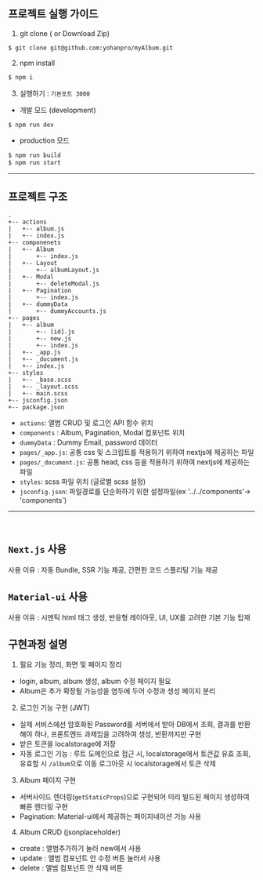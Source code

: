 ## 프로젝트 실행 가이드

1. git clone ( or Download Zip)

```bash
$ git clone git@github.com:yohanpro/myAlbum.git
```

2. npm install

```bash
$ npm i
```

3. 실행하기 : `기본포트 3000`

- 개발 모드 (development)

```bash
$ npm run dev
```

- production 모드

```bash
$ npm run build
$ npm run start
```

<hr>

## 프로젝트 구조

```
.
+-- actions
|   +-- album.js
|   +-- index.js
+-- componenets
|   +-- Album
|       +-- index.js
|   +-- Layout
|       +-- albumLayout.js
|   +-- Modal
|       +-- deleteModal.js
|   +-- Pagination
|       +-- index.js
|   +-- dummyData
|       +-- dummyAccounts.js
+-- pages
|   +-- album
|       +-- [id].js
|       +-- new.js
|       +-- index.js
|   +-- _app.js
|   +-- _document.js
|   +-- index.js
+-- styles
|   +-- _base.scss
|   +-- _layout.scss
|   +-- main.scss
+-- jsconfig.json
+-- package.json

```

- `actions`: 앨범 CRUD 및 로그인 API 함수 위치
- `components` : Album, Pagination, Modal 컴포넌트 위치
- `dummyData` : Dummy Email, password 데이터
- `pages/_app.js`: 공통 css 및 스크립트를 적용하기 위하여 nextjs에 제공하는 파일
- `pages/_document.js`: 공통 head, css 등을 적용하기 위하여 nextjs에 제공하는 파일
- `styles`: scss 파일 위치 (글로벌 scss 설정)
- `jsconfig.json`: 파일경로를 단순화하기 위한 설정파일(ex '../../components'-> 'components')

<hr>
<br>

## `Next.js` 사용

사용 이유 : 자동 Bundle, SSR 기능 제공, 간편한 코드 스플리팅 기능 제공

## `Material-ui` 사용

사용 이유 : 시멘틱 html 태그 생성, 반응형 레이아웃, UI, UX를 고려한 기본 기능 탑재

## 구현과정 설명

1. 필요 기능 정리, 화면 및 페이지 정리

- login, album, album 생성, album 수정 페이지 필요
- Album은 추가 확장될 가능성을 염두에 두어 수정과 생성 페이지 분리

2. 로그인 기능 구현 (JWT)

- 실제 서비스에선 암호화된 Password를 서버에서 받아 DB에서 조회, 결과를 반환해야 하나, 프론트엔드 과제임을 고려하여 생성, 반환까지만 구현
- 받은 토큰을 localstorage에 저장
- 자동 로그인 기능 : 루트 도메인으로 접근 시, localstorage에서 토큰값 유효 조회, 유효할 시 `/album`으로 이동
  로그아웃 시 localstorage에서 토큰 삭제

3. Album 페이지 구현

- 서버사이드 렌더링(`getStaticProps`)으로 구현되어 미리 빌드된 페이지 생성하여 빠른 렌더링 구현
- Pagination: Material-ui에서 제공하는 페이지네이션 기능 사용

4. Album CRUD (jsonplaceholder)

- create : 앨범추가하기 눌러 new에서 사용
- update : 앨범 컴포넌트 안 수정 버튼 눌러서 사용
- delete : 앨범 컴포넌트 안 삭제 버튼

##
